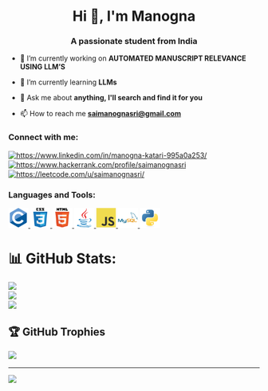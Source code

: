 <h1 align="center">Hi 👋, I'm Manogna</h1>
<h3 align="center">A passionate student from India</h3>

- 🔭 I’m currently working on **AUTOMATED MANUSCRIPT RELEVANCE USING LLM’S**

- 🌱 I’m currently learning **LLMs**

- 💬 Ask me about **anything, I'll search and find it for you**

- 📫 How to reach me **saimanognasri@gmail.com**

<h3 align="left">Connect with me:</h3>
<p align="left">
<a href="https://linkedin.com/in/https://www.linkedin.com/in/manogna-katari-995a0a253/" target="blank"><img align="center" src="https://raw.githubusercontent.com/rahuldkjain/github-profile-readme-generator/master/src/images/icons/Social/linked-in-alt.svg" alt="https://www.linkedin.com/in/manogna-katari-995a0a253/" height="30" width="40" /></a>
<a href="https://www.hackerrank.com/https://www.hackerrank.com/profile/saimanognasri" target="blank"><img align="center" src="https://raw.githubusercontent.com/rahuldkjain/github-profile-readme-generator/master/src/images/icons/Social/hackerrank.svg" alt="https://www.hackerrank.com/profile/saimanognasri" height="30" width="40" /></a>
<a href="https://www.leetcode.com/https://leetcode.com/u/saimanognasri/" target="blank"><img align="center" src="https://raw.githubusercontent.com/rahuldkjain/github-profile-readme-generator/master/src/images/icons/Social/leet-code.svg" alt="https://leetcode.com/u/saimanognasri/" height="30" width="40" /></a>
</p>

<h3 align="left">Languages and Tools:</h3>
<p align="left"> <a href="https://www.cprogramming.com/" target="_blank" rel="noreferrer"> <img src="https://raw.githubusercontent.com/devicons/devicon/master/icons/c/c-original.svg" alt="c" width="40" height="40"/> </a> <a href="https://www.w3schools.com/css/" target="_blank" rel="noreferrer"> <img src="https://raw.githubusercontent.com/devicons/devicon/master/icons/css3/css3-original-wordmark.svg" alt="css3" width="40" height="40"/> </a> <a href="https://www.w3.org/html/" target="_blank" rel="noreferrer"> <img src="https://raw.githubusercontent.com/devicons/devicon/master/icons/html5/html5-original-wordmark.svg" alt="html5" width="40" height="40"/> </a> <a href="https://www.java.com" target="_blank" rel="noreferrer"> <img src="https://raw.githubusercontent.com/devicons/devicon/master/icons/java/java-original.svg" alt="java" width="40" height="40"/> </a> <a href="https://developer.mozilla.org/en-US/docs/Web/JavaScript" target="_blank" rel="noreferrer"> <img src="https://raw.githubusercontent.com/devicons/devicon/master/icons/javascript/javascript-original.svg" alt="javascript" width="40" height="40"/> </a> <a href="https://www.mysql.com/" target="_blank" rel="noreferrer"> <img src="https://raw.githubusercontent.com/devicons/devicon/master/icons/mysql/mysql-original-wordmark.svg" alt="mysql" width="40" height="40"/> </a> <a href="https://www.python.org" target="_blank" rel="noreferrer"> <img src="https://raw.githubusercontent.com/devicons/devicon/master/icons/python/python-original.svg" alt="python" width="40" height="40"/> </a> </p>

# 📊 GitHub Stats:
![](https://github-readme-stats.vercel.app/api?username=ManognaKatari&theme=dark&hide_border=false&include_all_commits=false&count_private=false)<br/>
![](https://nirzak-streak-stats.vercel.app/?user=ManognaKatari&theme=dark&hide_border=false)<br/>
![](https://github-readme-stats.vercel.app/api/top-langs/?username=ManognaKatari&theme=dark&hide_border=false&include_all_commits=false&count_private=false&layout=compact)

## 🏆 GitHub Trophies
![](https://github-profile-trophy.vercel.app/?username=ManognaKatari&theme=radical&no-frame=false&no-bg=true&margin-w=4)

---
[![](https://visitcount.itsvg.in/api?id=ManognaKatari&icon=0&color=0)](https://visitcount.itsvg.in)

<!-- Proudly created with GPRM ( https://gprm.itsvg.in ) -->
